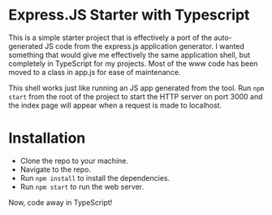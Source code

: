 Express.JS Starter with Typescript
==================================

This is a simple starter project that is effectively a port of the auto-generated JS code from the express.js application generator.  I wanted something that would give me effectively the same application shell, but completely in TypeScript for my projects.  Most of the www code has been moved to a class in app.js for ease of maintenance.

This shell works just like running an JS app generated from the tool.  Run `npm start` from the root of the project to start the HTTP server on port 3000 and the index page will appear when a request is made to localhost.

# Installation

* Clone the repo to your machine.
* Navigate to the repo.
* Run `npm install` to install the dependencies.
* Run `npm start` to run the web server.

Now, code away in TypeScript!